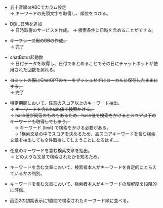 - 五十音順orABCでカラム設定  
→ キーワードの先頭文字を取得し、順位をつける。

- DBに日時を追加  
→ 日時取得のサービスを作成。
→ 検索条件に日時を含めることができる。

- ~~キーフレーズ用のDBの作成。~~  
→ 完了

- chatBotの起動数  
→ 日付データを取得し、日付でまとめることでその日にチャットボットが使用された回数を測れる。

- ~~コミットの際にChatGPTのキーをプッシュせずにローカルに保存したままにする。~~  
→ 完了

- 特定期間において、任意のスコア以上のキーワード抽出。  
→ ~~キーワードを含むhash値で検索かける。~~  
→ ~~hash値が同等のものもあるため、hash値で検索をかけるとスコア以下のキーワードも取得してしまう。~~  
　→ キーワード (text) で検索をかける必要がある。  
　→ 1検索文章の中でスコアを決めるため、高スコアキーワードを含む検索文章を抽出しても全件取得してしまうことになるはず。。。  

- 任意のキーワードを含む検索文章を抽出。  
→ どのような文章で検索されたかを知るため。

- キーワードを含む文章において、検索者本人がキーワードを肯定的にとらえているかの判別。  

- キーワードを含む文章において、検索者本人がキーワードの理解度を段階的に評価。  

- 画面2の初期表示に1週間で検索されたキーワード順に並べる。  
